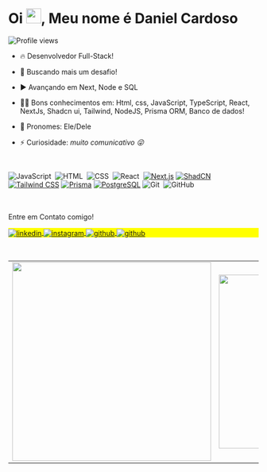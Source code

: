 
<h1 align="left"> Oi <img src="https://raw.githubusercontent.com/kaueMarques/kaueMarques/master/hi.gif" height="30px">, Meu nome é Daniel Cardoso</h1>
<p align="left"> <img src="https://komarev.com/ghpvc/?username=dandevcard&color=yellow" alt="Profile views" /> </p>

- 🔥 Desenvolvedor Full-Stack!

- 🔭 Buscando mais um desafio!

- ▶️  Avançando em Next, Node e SQL

- 👨‍💻 Bons conhecimentos em: Html, css, JavaScript, TypeScript, React, NextJs, Shadcn ui, Tailwind, NodeJS, Prisma ORM, Banco de dados!

- 💬 Pronomes: Ele/Dele

- ⚡ Curiosidade: *muito comunicativo 😜*

<br>

![JavaScript](https://img.shields.io/badge/-JavaScript-05122A?style=flat&logo=javascript)&nbsp;
![HTML](https://img.shields.io/badge/-HTML-05122A?style=flat&logo=HTML5)&nbsp;
![CSS](https://img.shields.io/badge/-CSS-05122A?style=flat&logo=CSS3&logoColor=1572B6)&nbsp;
![React](https://img.shields.io/badge/-React-05122A?style=flat&logo=react)&nbsp; 
[![Next.js](https://img.shields.io/badge/-Next.js-000000?style=flat&logo=next.js)](https://nextjs.org/)
[![ShadCN](https://img.shields.io/badge/-ShadCN-111827?style=flat&logo=tailwindcss)](https://ui.shadcn.dev/) </br>
[![Tailwind CSS](https://img.shields.io/badge/-TailwindCSS-06B6D4?style=flat&logo=tailwindcss)](https://tailwindcss.com/) 
[![Prisma](https://img.shields.io/badge/-Prisma-2D3748?style=flat&logo=prisma)](https://www.prisma.io/)
[![PostgreSQL](https://img.shields.io/badge/-PostgreSQL-4169E1?style=flat&logo=postgresql&logoColor=white)](https://www.postgresql.org/)
![Git](https://img.shields.io/badge/-Git-05122A?style=flat&logo=git)&nbsp;
![GitHub](https://img.shields.io/badge/-GitHub-05122A?style=flat&logo=github)&nbsp;

<br>
<br>
Entre em Contato comigo!
<p align="left" style="background:yellow">
<a href="https://www.linkedin.com/in/daniel-cardoso-de-loiola-799a97300/" target="_blank">
  <img align="center" src="https://img.shields.io/badge/-daniel_kard-05122A?style=flat&logo=linkedin&logoColor=white" alt="linkedin"/>
</a>

<a href="https://www.instagram.com/daniel_kard/" target="_blank">
 <img align="center" src="https://img.shields.io/badge/-daniel_kard-05122A?style=flat&logo=instagram" alt="instagram"/>
</a>
<a href="https://github.com/Dandevcard" target="_blank">
 <img align="center" src="https://img.shields.io/badge/-Dan_dev_card-05122A?style=flat&logo=github" alt="github"/>
</a>
  <a href="https://www.facebook.com/pablo.nuss/about" target="_blank">
 <img align="center" src="https://img.shields.io/badge/-Daniel_Cardoso-05122A?style=flat&logo=facebook" alt="github"/>
</a>
</p>
<br>

<table>
  <tr>
    <td>
      <img src="https://github-readme-stats.vercel.app/api?username=dandevcard&show_icons=true&theme=vision-friendly-dark" width="400"/>
    </td>
    <td>
      <img src="https://github-readme-stats.vercel.app/api/top-langs/?username=dandevcard&layout=compact&theme=vision-friendly-dark" width="350"/>
    </td>
  </tr>
</table>



<br>
<br>





















